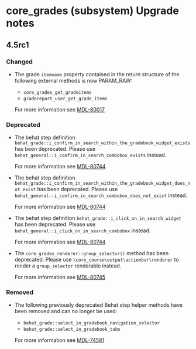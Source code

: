 # core_grades (subsystem) Upgrade notes

## 4.5rc1

### Changed

- The grade `itemname` property contained in the return structure of the following external methods is now PARAM_RAW:
    - `core_grades_get_gradeitems`
    - `gradereport_user_get_grade_items`

  For more information see [MDL-80017](https://tracker.moodle.org/browse/MDL-80017)

### Deprecated

- The behat step definition `behat_grade::i_confirm_in_search_within_the_gradebook_widget_exists` has been deprecated. Please use `behat_general::i_confirm_in_search_combobox_exists` instead.

  For more information see [MDL-80744](https://tracker.moodle.org/browse/MDL-80744)
- The behat step definition `behat_grade::i_confirm_in_search_within_the_gradebook_widget_does_not_exist` has been deprecated. Please use `behat_general::i_confirm_in_search_combobox_does_not_exist` instead.

  For more information see [MDL-80744](https://tracker.moodle.org/browse/MDL-80744)
- The behat step definition `behat_grade::i_click_on_in_search_widget` has been deprecated. Please use `behat_general::i_click_on_in_search_combobox` instead.

  For more information see [MDL-80744](https://tracker.moodle.org/browse/MDL-80744)
- The `core_grades_renderer::group_selector()` method has been deprecated. Please use `\core_course\output\actionbar\renderer` to render a `group_selector` renderable instead.

  For more information see [MDL-80745](https://tracker.moodle.org/browse/MDL-80745)

### Removed

- The following previously deprecated Behat step helper methods have been removed and can no longer be used:
   - `behat_grade::select_in_gradebook_navigation_selector`
   - `behat_grade::select_in_gradebook_tabs`

  For more information see [MDL-74581](https://tracker.moodle.org/browse/MDL-74581)

